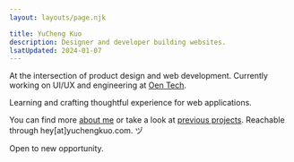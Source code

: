 ```yaml
---
layout: layouts/page.njk

title: YuCheng Kuo
description: Designer and developer building websites.
lsatUpdated: 2024-01-07
---
```


At the intersection of product design and web development. Currently working on UI/UX and engineering at [Oen Tech](https://oen.tw).

Learning and crafting thoughtful experience for web applications.

You can find more [about me](/about) or take a look at [previous projects](/project). Reachable through hey[at]yuchengkuo.com. ヅ

Open to new opportunity.
